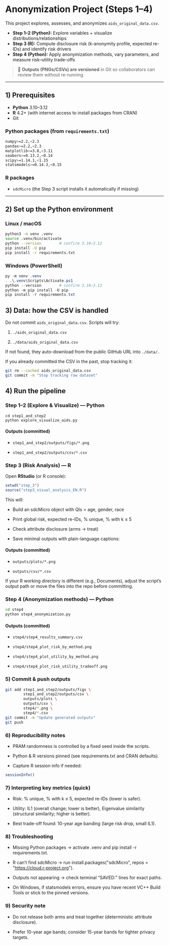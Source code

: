 # Anonymization Project (Steps 1–4)

This project explores, assesses, and anonymizes `aids_original_data.csv`.

- **Step 1–2 (Python):** Explore variables + visualize distributions/relationships
- **Step 3 (R):** Compute disclosure risk (k-anonymity profile, expected re-IDs) and identify risk drivers
- **Step 4 (Python):** Apply anonymization methods, vary parameters, and measure risk–utility trade-offs

> 🔎 **Outputs (PNGs/CSVs) are versioned** in Git so collaborators can review them without re-running.

---

## 1) Prerequisites

- **Python** 3.10–3.12
- **R** 4.2+ (with internet access to install packages from CRAN)
- Git

### Python packages (from `requirements.txt`)
```bash
numpy>=2.2,<2.3
pandas>=2.2,<2.3
matplotlib>=3.8,<3.11
seaborn>=0.13.2,<0.14
scipy>=1.14.1,<1.15
statsmodels>=0.14.3,<0.15
```

### R packages
- `sdcMicro` (the Step 3 script installs it automatically if missing)

---

## 2) Set up the Python environment

### Linux / macOS
```bash
python3 -m venv .venv
source .venv/bin/activate
python --version        # confirm 3.10–3.12
pip install -U pip
pip install -r requirements.txt
```

### Windows (PowerShell)

```powershell
py -m venv .venv
. .\.venv\Scripts\Activate.ps1
python --version        # confirm 3.10–3.12
python -m pip install -U pip
pip install -r requirements.txt
```


## 3) Data: how the CSV is handled
Do not commit `aids_original_data.csv`. Scripts will try:

1. `./aids_original_data.csv`

2. `./data/aids_original_data.csv`

If not found, they auto-download from the public GitHub URL into `./data/.`

If you already committed the CSV in the past, stop tracking it:

```bash
git rm --cached aids_original_data.csv
git commit -m "Stop tracking raw dataset"
```

## 4) Run the pipeline

### Step 1–2 (Explore & Visualize) — Python
```
cd step1_and_step2
python explore_visualize_aids.py
```

#### Outputs (committed)

- `step1_and_step2/outputs/figs/*.png`

- `step1_and_step2/outputs/csv/*.csv`

### Step 3 (Risk Analysis) — R
Open **RStudio** (or R console):

```r
setwd("step_3")
source("step3_visual_analysis_EN.R")
```

This will:

- Build an sdcMicro object with QIs = age, gender, race

- Print global risk, expected re-IDs, % unique, % with k ≤ 5

- Check attribute disclosure (arms → treat)

- Save minimal outputs with plain-language captions:

#### Outputs (committed)

- `outputs/plots/*.png`

- `outputs/csv/*.csv`

If your R working directory is different (e.g., Documents), adjust the script’s output path or move the files into the repo before committing.

### Step 4 (Anonymization methods) — Python
```bash
cd step4
python step4_anonymization.py
```

#### Outputs (committed)

- `step4/step4_results_summary.csv`

- `step4/step4_plot_risk_by_method.png`

- `step4/step4_plot_utility_by_method.png`

- `step4/step4_plot_risk_utility_tradeoff.png`

### 5) Commit & push outputs
```bash
git add step1_and_step2/outputs/figs \
        step1_and_step2/outputs/csv \
        outputs/plots \
        outputs/csv \
        step4/*.png \
        step4/*.csv
git commit -m "Update generated outputs"
git push
```

### 6) Reproducibility notes

- PRAM randomness is controlled by a fixed seed inside the scripts.

- Python & R versions pinned (see requirements.txt and CRAN defaults).

- Capture R session info if needed:

```r
sessionInfo()
```

### 7) Interpreting key metrics (quick)
- Risk: % unique, % with k ≤ 5, expected re-IDs (lower is safer).

- Utility: IL1 (overall change; lower is better), Eigenvalue similarity (structural similarity; higher is better).

- Best trade-off found: 10-year age banding (large risk drop, small IL1).

### 8) Troubleshooting
- Missing Python packages → activate .venv and pip install -r requirements.txt.

- R can’t find sdcMicro → run install.packages("sdcMicro", repos = "https://cloud.r-project.org").

- Outputs not appearing → check terminal “SAVED:” lines for exact paths.

* On Windows, if statsmodels errors, ensure you have recent VC++ Build Tools or stick to the pinned versions.

### 9) Security note
- Do not release both arms and treat together (deterministic attribute disclosure).

- Prefer 10-year age bands; consider 15-year bands for tighter privacy targets.
